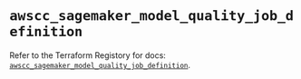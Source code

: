 # `awscc_sagemaker_model_quality_job_definition`

Refer to the Terraform Registory for docs: [`awscc_sagemaker_model_quality_job_definition`](https://registry.terraform.io/providers/hashicorp/awscc/0.70.0/docs/resources/sagemaker_model_quality_job_definition).
